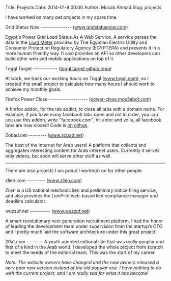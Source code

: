 Title: Projects Date: 2014-01-9 00:00 Author: Mosab Ahmad Slug: projects

I have worked on many pet projects in my spare time.

Grid Status Now --------------- (<a href="http://www.gridstatusnow.com"
    target="_blank">www.gridstatusnow.com</a>)

Egypt's Power Grid Load Status As A Web Service. A service parses the data in
the <a href="http://loadmeter.egyptera.org/MiniCurrentLoadClock3.aspx"
target="_blank">Load Meter</a> provided by The Egyptian Electric Utility and
Consumer Protection Regulatory Agency (EGYPTERA) and presents it in a more human
friendly way.  It also provides an API so other developers can build other web
and mobile applications on top of it.

Toggl Target ------------ (<a href="https://github.com/mos3abof/toggl_target"
    target="_blank">toggl target github repo</a>)

At work, we track our working hours on Toggl (www.toggl.com), so I created this
small project to calculate how many hours I should work to achieve my monthly
goals.

Firefox Power Close ------------------- (<a
    href="http://power-close.mos3abof.com"
    target="_blank">power-close.mos3abof.com</a>)

A firefox addon, for the tab addict, to close all tabs with a domain name. For
example, if you have many facebook tabs open and not in order, you can just use
this addon, write "facebook.com", hit enter and voila, all facebook tabs are now
closed! Code is <a href="https://github.com/mos3abof/firefox-power-close"
target="_blank">on github</a>.

Zobad.net --------- (<a href="http://www.zobad.net"
    target="_blank">www.zobad.net</a>)

The best of the internet for Arab users! A platform that collects and aggregates
interesting content for Arab internet users. Currently it serves only videos,
            but soon will serve other stuff as well.


<hr />

There are also projects I am proud I worke(d) on for other people.

zlien.com --------- (<a href="http://www.zlien.com"
    target="_blank">www.zlien.com</a>)

Zlien is a US national mechanic lien and preliminary notice filing service, and
also provides the LienPilot web-based lien compliance manager and deadline
calculator.

wuzzuf.net ---------- (<a href="http://www.wuzzuf.net"
    target="_blank">www.wuzzuf.net</a>)

A smart revolutionary next generation recruitment platform, I had the honor of
leading the development team under supervision from the startup’s CTO and I
pretty much laid the software architecture under this great project.


20at.com -------- A youth oriented editorial site that was really pouplar and
first of a kind in the Arab world. I developed the whole project from scratch to
meet the needs of the editorial team. This was the start of my career.

<em>Note: The website owners have changed and the new owners released a very
poor new version instead of the old popular one. I have nothing to do with the
current project, and I am really sad for what it has become!</em>
